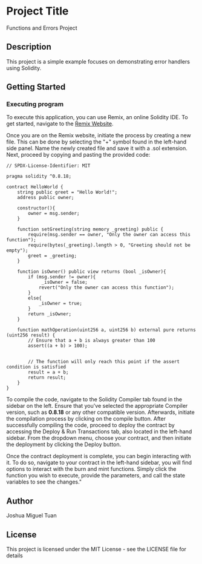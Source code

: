 # Project Title

Functions and Errors Project 

## Description

This project is a simple example focuses on demonstrating error handlers using Solidity.

## Getting Started

### Executing program

To execute this application, you can use Remix, an online Solidity IDE. To get started, navigate to the [Remix Website](https://remix.ethereum.org/).

Once you are on the Remix website, initiate the process by creating a new file. This can be done by selecting the "+" symbol found in the left-hand side panel. 
Name the newly created file and save it with a .sol extension. Next, proceed by copying and pasting the provided code:

```solidity
// SPDX-License-Identifier: MIT

pragma solidity ^0.8.18;

contract HelloWorld {
    string public greet = "Hello World!";
    address public owner; 

    constructor(){
        owner = msg.sender;
    }

    function setGreeting(string memory _greeting) public {
        require(msg.sender == owner, "Only the owner can access this function");
        require(bytes(_greeting).length > 0, "Greeting should not be empty");
        greet = _greeting;
    }

    function isOwner() public view returns (bool _isOwner){
        if (msg.sender != owner){
             _isOwner = false;
            revert("Only the owner can access this function");
        }
        else{
            _isOwner = true;
        }
        return _isOwner;
    }

    function mathOperation(uint256 a, uint256 b) external pure returns (uint256 result) {
        // Ensure that a + b is always greater than 100
        assert((a + b) > 100);

        
        // The function will only reach this point if the assert condition is satisfied
        result = a + b;
        return result;
    }
}
```

To compile the code, navigate to the Solidity Compiler tab found in the sidebar on the left. Ensure that you've selected the appropriate Compiler version, such as **0.8.18** or any other compatible version. 
Afterwards, initiate the compilation process by clicking on the compile button. After successfully compiling the code, proceed to deploy the contract by accessing the Deploy & Run Transactions tab, also located in the left-hand sidebar. From the dropdown menu, choose your contract, and then initiate the deployment by clicking the Deploy button. 

Once the contract deployment is complete, you can begin interacting with it. To do so, navigate to your contract in the left-hand sidebar, you will find options to interact with the burn and mint functions. Simply click the function you wish to execute, provide the parameters, and call the state variables to see the changes."


## Author

Joshua Miguel Tuan

## License

This project is licensed under the MIT License - see the LICENSE file for details
